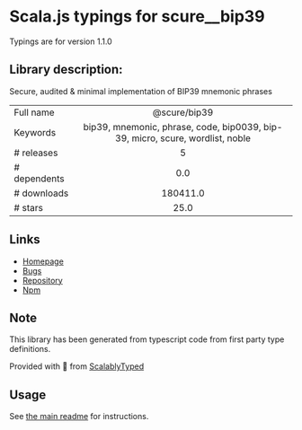 
# Scala.js typings for scure__bip39

Typings are for version 1.1.0

## Library description:
Secure, audited & minimal implementation of BIP39 mnemonic phrases

|                    |                 |
| ------------------ | :-------------: |
| Full name          | @scure/bip39 |
| Keywords           | bip39, mnemonic, phrase, code, bip0039, bip-39, micro, scure, wordlist, noble |
| # releases         | 5 |
| # dependents       | 0.0 |
| # downloads        | 180411.0 |
| # stars            | 25.0 |

## Links
- [Homepage](https://paulmillr.com/)
- [Bugs](https://github.com/paulmillr/scure-bip39/issues)
- [Repository](https://github.com/paulmillr/scure-bip39)
- [Npm](https://www.npmjs.com/package/%40scure%2Fbip39)
    


## Note
This library has been generated from typescript code from first party type definitions.

Provided with :purple_heart: from [ScalablyTyped](https://github.com/oyvindberg/ScalablyTyped)

## Usage
See [the main readme](../../readme.md) for instructions.


